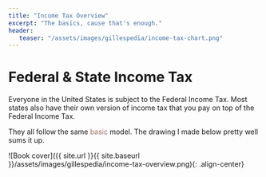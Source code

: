 ```yaml
---
title: "Income Tax Overview"
excerpt: "The basics, cause that's enough."
header:
   teaser: "/assets/images/gillespedia/income-tax-chart.png"
---       
```


# Federal & State Income Tax

Everyone in the United States is subject to the Federal Income Tax. Most states also have their own version of income tax that you pay on top of the Federal Income Tax.

They all follow the same  <span style="color: #A17066">basic</span> model. The drawing I made below pretty well sums it up.

![Book cover]({{ site.url }}{{ site.baseurl }}/assets/images/gillespedia/income-tax-overview.png){: .align-center}